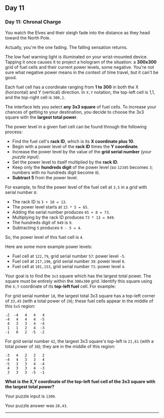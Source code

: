## Day 11

### Day 11: Chronal Charge

You watch the Elves and their sleigh fade into the distance as they head toward the North Pole.

Actually, you're the one fading. The falling sensation returns.

The low fuel warning light is illuminated on your wrist-mounted device. Tapping it once causes 
it to project a hologram of the situation: a **300x300** grid of fuel cells and their current power 
levels, some negative. You're not sure what negative power means in the context of time travel, 
but it can't be good.

Each fuel cell has a coordinate ranging from **1 to 300** in both the X (horizontal) and Y (vertical) 
direction. In `X,Y` notation, the top-left cell is 1,1, and the top-right cell is `300,1`.

The interface lets you select **any 3x3 square** of fuel cells. To increase your chances of getting 
to your destination, you decide to choose the 3x3 square with the **largest total power**.

The power level in a given fuel cell can be found through the following process:

- Find the fuel cell's **rack ID**, which is its **X coordinate plus 10**.
- Begin with a power level of the **rack ID** times the **Y coordinate**.
- Increase the power level by the value of the **grid serial number** _(your puzzle input)_.
- Set the power level to itself multiplied by the **rack ID**.
- Keep only the **hundreds digit** of the power level (so `12345` becomes `3`; numbers with no hundreds digit become `0`).
- **Subtract 5** from the power level.

For example, to find the power level of the fuel cell at `3,5` in a grid with serial number `8`:

- The rack ID is `3 + 10 = 13`.
- The power level starts at `13 * 5 = 65`.
- Adding the serial number produces `65 + 8 = 73`.
- Multiplying by the rack ID produces `73 * 13 = 949`.
- The hundreds digit of `949` is `9`.
- Subtracting `5` produces `9 - 5 = 4`.

So, the power level of this fuel cell is `4`.

Here are some more example power levels:

- Fuel cell at  `122,79`, grid serial number `57`: power level `-5`.
- Fuel cell at `217,196`, grid serial number `39`: power level  `0`.
- Fuel cell at `101,153`, grid serial number `71`: power level  `4`.

Your goal is to find the `3x3` square which has the largest total power. The square 
must be entirely within the `300x300` grid. Identify this square using the `X,Y` coordinate 
of its **top-left fuel** cell. For example:

For grid serial number `18`, the largest total 3x3 square has a top-left corner of `33,45` 
(with a total power of `29`); these fuel cells appear in the middle of this `5x5` region:

```
-2  -4   4   4   4
-4   4   4   4  -5
 4   3   3   4  -4
 1   1   2   4  -3
-1   0   2  -5  -2
```
    
For grid serial number `42`, the largest 3x3 square's top-left is `21,61` (with a total 
power of `30`); they are in the middle of this region:

```
-3   4   2   2   2
-4   4   3   3   4
-5   3   3   4  -4
 4   3   3   4  -3
 3   3   3  -5  -1
```

**What is the X,Y coordinate of the top-left fuel cell of the 3x3 square with the 
largest total power?**

Your puzzle input is `1309`.

Your puzzle answer was `20,43`.

---
